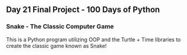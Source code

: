 ## Day 21 Final Project - 100 Days of Python

### Snake - The Classic Computer Game

This is a Python program utilizing OOP and the Turtle + Time libraries to create the classic game known as Snake!

